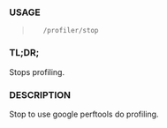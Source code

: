 <!--- This is an automatically generated file. DO NOT EDIT! --->
### USAGE ###
>        /profiler/stop

### TL;DR; ###
Stops profiling.

### DESCRIPTION ###
Stop to use google perftools do profiling.